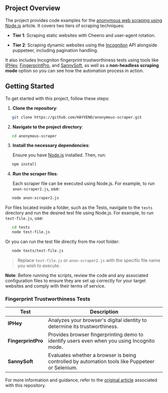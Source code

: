 ## Project Overview

The project provides code examples for the [anonymous web scraping using Node.js](https://medium.com/@haythepen/anonymous-web-scraping-using-node-js-incogniton-puppeteer-and-cheerio-791c80898e99) article. It covers two tiers of scraping techniques:

- **Tier 1**: Scraping static websites with Cheerio and user-agent rotation.

- **Tier 2**: Scraping dynamic websites using the [Incogniton](https://incogniton.com) API alongside puppeteer, including pagination handling.

It also includes Incogniton fingerprint trustworthiness tests using tools like [IPHey](https://iphey.com/), [FingerprintPro](https://fingerprint.com/), and [SannySoft](https://bot.sannysoft.com/), as well as a **non-headless scraping mode** option so you can see how the automation process in action.

## Getting Started

To get started with this project, follow these steps:

1. **Clone the repository**:

``` bash
   git clone https://github.com/HAYVENO/anonymous-scraper.git
```

2. **Navigate to the project directory**:

``` bash
   cd anonymous-scraper
```

3. **Install the necessary dependencies**:

   Ensure you have [Node.js](https://nodejs.org/) installed. Then, run:

``` bash
   npm install
```

4. **Run the scraper files**:

   Each scraper file can be executed using Node.js. For example, to run `anon-scraper2.js`, use:

``` bash
   node anon-scraper2.js
```

For files located inside a folder, such as the Tests, navigate to the `tests` directory and run the desired test file using Node.js. For example, to run `test-file.js`, use:

``` bash
   cd tests
   node test-file.js
```

Or you can run the test file directly from the root folder:
```bash
   node tests/test-file.js
```

>Replace `test-file.js` or `anon-scraper2.js` with the specific file name you wish to execute.

**Note**: Before running the scripts, review the code and any associated configuration files to ensure they are set up correctly for your target websites and comply with their terms of service.

### Fingerprint Trustworthiness Tests

| Test        | Description                                                                                   |
|-------------|-----------------------------------------------------------------------------------------------|
| **IPHey**   | Analyzes your browser's digital identity to determine its trustworthiness.  |
| **FingerprintPro** | Provides browser fingerprinting demo to identify users even when you using Incognito mode.  |
| **SannySoft**   | Evaluates whether a browser is being controlled by automation tools like Puppeteer or Selenium. |

For more information and guidance, refer to the [original article](https://hayven.dev/blog/x-scrape) associated with this repository.
